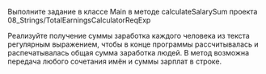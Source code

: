 Выполните задание в классе Main в методе calculateSalarySum проекта 08_Strings/TotalEarningsCalculatorReqExp

Реализуйте получение суммы заработка каждого человека из текста регулярным выражением, чтобы в конце программы рассчитывалась и распечатывалась общая сумма заработка людей. В метод возможна передача любого сочетания имён и суммы зарплат в строке.
